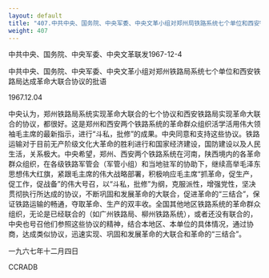 ```yaml
---
layout: default
title: "407.中共中央、国务院、中央军委、中央文革小组对郑州局铁路系统七个单位和西安铁路局达成革命大联合协议的批语"
weight: 407
---
```


中共中央、国务院、中央军委、中央文革联发1967-12-4

中共中央、国务院、中央军委、中央文革小组对郑州铁路局系统七个单位和西安铁路局达成革命大联合协议的批语

1967.12.04

中央认为，郑州铁路局系统实现革命大联合的七个协议和西安铁路局实现革命大联合的协议，都很好。这是郑州和西安两个铁路系统的革命群众组织活学活用伟大领袖毛主席的最新指示，进行“斗私，批修”的成果。中央同意和支持这些协议。铁路运输对于目前无产阶级文化大革命的胜利进行和国家经济建设，国防建设以及人民生活，关系极大。中央希望，郑州、西安两个铁路系统在河南，陕西境内的各革命群众组织，在各级铁路军管会（军管小组）和当地驻军的协助下，继续高举毛泽东思想伟大红旗，紧跟毛主席的伟大战略部署，积极响应毛主席“抓革命，促生产，促工作，促战备”的伟大号召，以“斗私，批修”为纲，克服派性，增强党性，坚决贯彻执行所达成的协议，不断巩固和发展革命的大联合，促进革命的“三结合”，保证铁路运输的畅通，夺取革命、生产的双丰收。全国其他地区铁路系统的革命群众组织，无论是已经联合的（如广州铁路局、柳州铁路系统），或者还没有联合的，中央也号召他们参照这些协议的精神，结合本地区、本单位的具体情况，通过协商，达成类似协议，迅速实现、巩固和发展革命的大联合和革命的“三结合”。

一九六七年十二月四日

CCRADB

